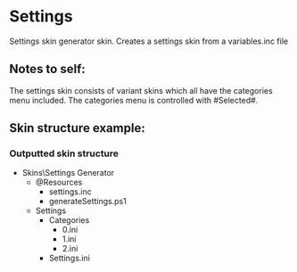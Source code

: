 # Settings

Settings skin generator skin. Creates a settings skin from a variables.inc file

## Notes to self:

The settings skin consists of variant skins which all have the categories menu included. The categories menu is controlled with #Selected#.

## Skin structure example:

### Outputted skin structure

* Skins\Settings Generator
  * @Resources
    * settings.inc
    * generateSettings.ps1
  * Settings
    * Categories
      * 0.ini
      * 1.ini
      * 2.ini
    * Settings.ini


